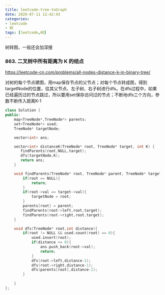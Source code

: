 ```yaml
---
title: leetcode-tree-toGraph
date: 2020-07-11 12:42:43
categories: 
- leetcode
- 树
tags: [leetcode,树]
---
```



树转图，一般还会加深搜
<!---more--->

### 863. 二叉树中所有距离为 K 的结点
https://leetcode-cn.com/problems/all-nodes-distance-k-in-binary-tree/

对树的每个节点建图，用map保存节点的父节点；对每个节点转成图，得到targetNode的位置，往其父节点、左子树、右子树进行dfs。在dfs过程中，如果已经遍历过的节点跳过，所以要用set保存访问过的节点；不断地dfs三个方向，参数不断传入距离K-1

```C++
class Solution {
public:
    map<TreeNode*,TreeNode*> parents;
    set<TreeNode*> used;
    TreeNode* targetNode;

    vector<int> ans;

    vector<int> distanceK(TreeNode* root, TreeNode* target, int K) {
       findParents(root,NULL,target);
       dfs(targetNode,K);
       return ans;
    }

    void findParents(TreeNode* root, TreeNode* parent, TreeNode* target){
        if(root == NULL){
            return;
        }
        if(root->val == target->val){
            targetNode = root;
        }
        parents[root] = parent;
        findParents(root->left,root,target);
        findParents(root->right,root,target);
    }

    void dfs(TreeNode* root,int distance){
        if(root != NULL && used.count(root) == 0){
            used.insert(root);
            if(distance <= 0){
                ans.push_back(root->val);
                return;
            }
            dfs(root->left,distance-1);
            dfs(root->right,distance-1);
            dfs(parents[root],distance-1);
        }
        
    }
};
```